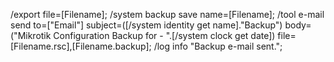 /export file=[Filename];
/system backup save name=[Filename];
/tool e-mail send to=["Email"] subject=([/system identity get name]."Backup") body=("Mikrotik Configuration Backup for - ".[/system clock get date]) file=[Filename.rsc],[Filename.backup];
/log info "Backup e-mail sent.";